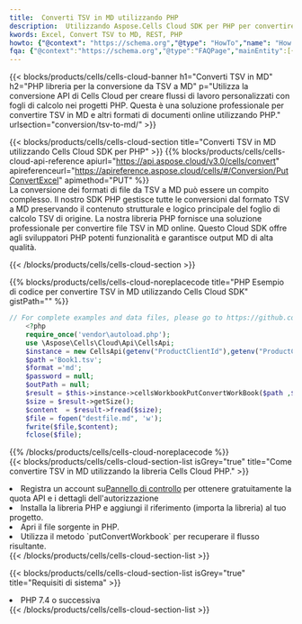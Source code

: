 ```yaml
---
title:  Converti TSV in MD utilizzando PHP
description:  Utilizzando Aspose.Cells Cloud SDK per PHP per convertire un file in formato TSV in un file in formato MD.
kwords: Excel, Convert TSV to MD, REST, PHP
howto: {"@context": "https://schema.org","@type": "HowTo","name": "How to convert TSV to MD using the Cells Cloud PHP library.","description": "How to convert TSV to MD using the Cells Cloud PHP library.","image": {"@type": "ImageObject"},"url": "/php/conversion/tsv-to-md/","step": [{ "@type": "HowToStep","name": "How to convert TSV to MD using the Cells Cloud PHP library. step 1", "image": {"@type": "ImageObject",},"url": "/php/conversion/tsv-to-md/","text": "Register an account at <a href='https://dashboard.aspose.cloud/'>Dashboard</a> to get free API quota & authorization details",},{ "@type": "HowToStep","name": "How to convert TSV to MD using the Cells Cloud PHP library. step 1", "image": {"@type": "ImageObject",},"url": "/php/conversion/tsv-to-md/","text": "Install PHP library and add the reference (import the library) to your project.",},{ "@type": "HowToStep","name": "How to convert TSV to MD using the Cells Cloud PHP library. step 1", "image": {"@type": "ImageObject",},"url": "/php/conversion/tsv-to-md/","text": "Open the source file in PHP.",},{ "@type": "HowToStep","name": "How to convert TSV to MD using the Cells Cloud PHP library. step 1", "image": {"@type": "ImageObject",},"url": "/php/conversion/tsv-to-md/","text": "Use the `putConvertWorkbook` method to retrieve the resulting stream.",}, ],"supply": {"@type": "HowToSupply","name": "document"},"tool": [{"@type": "HowToTool","name": "phpstorm, Visual Studio Code, Eclipse"},{"@type": "HowToTool","name": "Aspose Cells"}],"totalTime": "PT6M"}
fqa: {"@context":"https://schema.org","@type":"FAQPage","mainEntity":[{"@type":"Question","name":"Why convert file formats in C# using REST API?","acceptedAnswer":{"@type":"Answer","text":"Documents are encoded in many ways, and some files may be incompatible with the software you use. To open and read such files, just convert them to appropriate file formats.<br/><ol><li>Install .NET SDK and add the reference (import the library) to your project.</li><li>Open the source file in C# using REST API.</li><li>Call the PutConvertWorkbookRequest() method, passing an output filename with required extension.</li><li>Get the result of conversion as a separate file.</li></ol>"}},{"@type":"Question","name":"What file formats can I convert with your C# library?","acceptedAnswer":{"@type":"Answer","text":"We support a variety of file formats for conversion using .NET library, including XLSX, Excel, xls , PDF, CSV, HTML, Markdown, XML, PNG, JPG, TIFF, Json, TXT and many more."}},{"@type":"Question","name":"What is the maximum allowed file size for conversion using this .NET library?","acceptedAnswer":{"@type":"Answer","text":"There are no file size limits for format conversions using .NET library."}}]}
---
```

{{< blocks/products/cells/cells-cloud-banner h1="Converti TSV in MD" h2="PHP libreria per la conversione da TSV a MD" p="Utilizza la conversione API di Cells Cloud per creare flussi di lavoro personalizzati con fogli di calcolo nei progetti PHP. Questa è una soluzione professionale per convertire TSV in MD e altri formati di documenti online utilizzando PHP." urlsection="conversion/tsv-to-md/" >}}

{{< blocks/products/cells/cells-cloud-section title="Converti TSV in MD utilizzando Cells Cloud SDK per PHP" >}}
{{% blocks/products/cells/cells-cloud-api-reference apiurl="https://api.aspose.cloud/v3.0/cells/convert" apireferenceurl="https://apireference.aspose.cloud/cells/#/Conversion/PutConvertExcel" apimethod="PUT" %}}
<br/>
La conversione dei formati di file da TSV a MD può essere un compito complesso. Il nostro SDK PHP gestisce tutte le conversioni dal formato TSV a MD preservando il contenuto strutturale e logico principale del foglio di calcolo TSV di origine. La nostra libreria PHP fornisce una soluzione professionale per convertire file TSV in MD online. Questo Cloud SDK offre agli sviluppatori PHP potenti funzionalità e garantisce output MD di alta qualità.

{{< /blocks/products/cells/cells-cloud-section >}}

{{% blocks/products/cells/cells-cloud-noreplacecode title="PHP Esempio di codice per convertire TSV in MD utilizzando Cells Cloud SDK" gistPath="" %}}
 
```php
// For complete examples and data files, please go to https://github.com/aspose-cells-cloud/aspose-cells-cloud-php/
    <?php
    require_once('vendor\autoload.php');
    use \Aspose\Cells\Cloud\Api\CellsApi;
    $instance = new CellsApi(getenv("ProductClientId"),getenv("ProductClientSecret"));
    $path ='Book1.tsv';    
    $format ='md';
    $password = null;
    $outPath = null;      
    $result = $this->instance->cellsWorkbookPutConvertWorkBook($path ,$format, $password,  $outPath);
    $size = $result->getSize();
    $content  = $result->fread($size);
    $file = fopen("destfile.md", 'w');
    fwrite($file,$content);
    fclose($file);
```
 
{{% /blocks/products/cells/cells-cloud-noreplacecode %}}
<br/>
{{< blocks/products/cells/cells-cloud-section-list isGrey="true" title="Come convertire TSV in MD utilizzando la libreria Cells Cloud PHP." >}}
<li> Registra un account su<a href="https://dashboard.aspose.cloud/">Pannello di controllo</a> per ottenere gratuitamente la quota API e i dettagli dell'autorizzazione</li>
<li>Installa la libreria PHP e aggiungi il riferimento (importa la libreria) al tuo progetto.</li>
<li>Apri il file sorgente in PHP.</li>
<li>Utilizza il metodo `putConvertWorkbook` per recuperare il flusso risultante.</li>
{{< /blocks/products/cells/cells-cloud-section-list >}}

{{< blocks/products/cells/cells-cloud-section-list isGrey="true" title="Requisiti di sistema" >}}
<li>PHP 7.4 o successiva</li>
{{< /blocks/products/cells/cells-cloud-section-list >}}
